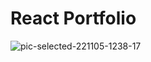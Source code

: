 # React Portfolio





![pic-selected-221105-1238-17](https://user-images.githubusercontent.com/39035211/200131355-17861f86-477b-4eae-94d3-e3db94166f73.png)
